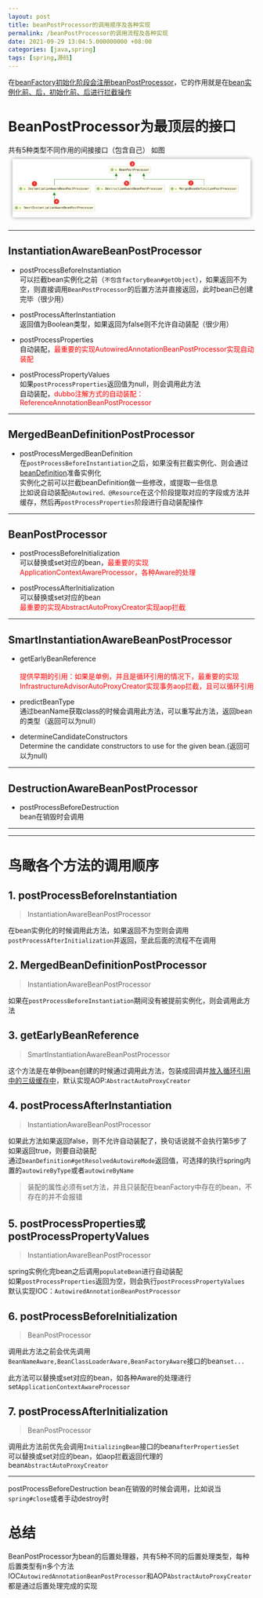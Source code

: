 ```yaml
---
layout: post
title: beanPostProcessor的调用顺序及各种实现
permalink: /beanPostProcessor的调用流程及各种实现
date: 2021-09-29 13:04:5.000000000 +08:00
categories: [java,spring]
tags: [spring,源码]
---
```


在[beanFactory初始化阶段会注册beanPostProcessor](/springBeanFactory流程解析#5-注册拦截bean创建的bean处理器-beanpostprocessor)，它的作用就是在[bean实例化前、后，初始化前、后进行拦截操作](/spring对bean实例化的流程#3-获取不到bean则创建)

# BeanPostProcessor为最顶层的接口
共有5种类型不同作用的间接接口（包含自己）
如图![beanPostProcessor](/assets/images/posts/2021/beanPostProcessor.png)


---

## **InstantiationAwareBeanPostProcessor**

* postProcessBeforeInstantiation  
可以拦截bean实例化之前（`不包含factoryBean#getObject`），如果返回不为空，则直接调用`BeanPostProcessor`的后置方法并直接返回，此时bean已创建完毕（很少用）

* postProcessAfterInstantiation  
返回值为Boolean类型，如果返回为false则不允许自动装配（很少用）

* postProcessProperties  
自动装配，<font color='red'>最重要的实现AutowiredAnnotationBeanPostProcessor实现自动装配</font>

* postProcessPropertyValues  
如果`postProcessProperties`返回值为null，则会调用此方法  <br/>
    自动装配，<font color='red'>dubbo注解方式的自动装配：ReferenceAnnotationBeanPostProcessor</font>

---

## MergedBeanDefinitionPostProcessor
* postProcessMergedBeanDefinition  
在`postProcessBeforeInstantiation`之后，如果没有拦截实例化、则会通过[beanDefinition](/springBeanFactory流程解析#4-beandefinitionregistry)准备实例化  
实例化之前可以拦截beanDefinition做一些修改，或提取一些信息  
比如说自动装配`@Autowired、@Resource`在这个阶段提取对应的字段或方法并缓存，然后再`postProcessProperties`阶段进行自动装配操作


---

## **BeanPostProcessor**

* postProcessBeforeInitialization  
可以替换或set对应的bean，<font color='red'>最重要的实现ApplicationContextAwareProcessor，各种Aware的处理</font>

* postProcessAfterInitialization  
可以替换或set对应的bean  <br/>
  <font color='red'>最重要的实现AbstractAutoProxyCreator实现aop拦截</font>

---

## **SmartInstantiationAwareBeanPostProcessor**  

* getEarlyBeanReference<br/>    
  <font color='red'>提供早期的引用：如果是单例，并且是循环引用的情况下，最重要的实现InfrastructureAdvisorAutoProxyCreator实现事务aop拦截，且可以循环引用</font>

* predictBeanType  
通过beanName获取class的时候会调用此方法，可以重写此方法，返回bean的类型（返回可以为null）

* determineCandidateConstructors  
Determine the candidate constructors to use for the given bean.(返回可以为null)

---

## DestructionAwareBeanPostProcessor
* postProcessBeforeDestruction  
  bean在销毁时会调用


---
---

# 鸟瞰各个方法的调用顺序

## 1. postProcessBeforeInstantiation  
> InstantiationAwareBeanPostProcessor  

在bean实例化的时候调用此方法，如果返回不为空则会调用`postProcessAfterInitialization`并返回，至此后面的流程不在调用
   
## 2. MergedBeanDefinitionPostProcessor
> InstantiationAwareBeanPostProcessor

如果在`postProcessBeforeInstantiation`期间没有被提前实例化，则会调用此方法
   
## 3. getEarlyBeanReference
> SmartInstantiationAwareBeanPostProcessor

这个方法是在单例bean创建的时候通过调用此方法，包装成回调并[放入循环引用中的三级缓存中](/spring对bean实例化的流程#三级缓存)，默认实现AOP:`AbstractAutoProxyCreator`

## 4. postProcessAfterInstantiation  
> InstantiationAwareBeanPostProcessor

如果此方法如果返回false，则不允许自动装配了，换句话说就不会执行第5步了
如果返回true，则要自动装配    
通过`beanDefinition#getResolvedAutowireMode`返回值，可选择的执行spring内置的`autowireByType`或者`autowireByName`  
> 装配的属性必须有set方法，并且只装配在beanFactory中存在的bean，不存在的并不会报错  

## 5. postProcessProperties或postProcessPropertyValues
> InstantiationAwareBeanPostProcessor

spring实例化完bean之后调用`populateBean`进行自动装配  
如果`postProcessProperties`返回为空，则会执行`postProcessPropertyValues`  
默认实现IOC：`AutowiredAnnotationBeanPostProcessor`

## 6. postProcessBeforeInitialization
> BeanPostProcessor

调用此方法之前会优先调用`BeanNameAware,BeanClassLoaderAware,BeanFactoryAware`接口的bean`set...`  

此方法可以替换或set对应的bean，如各种Aware的处理进行set`ApplicationContextAwareProcessor`

## 7. postProcessAfterInitialization
> BeanPostProcessor

调用此方法前优先会调用`InitializingBean`接口的bean`afterPropertiesSet`  
可以替换或set对应的bean，如aop拦截返回代理的bean`AbstractAutoProxyCreator`

---

postProcessBeforeDestruction
bean在销毁的时候会调用，比如说当`spring#close`或者手动destroy时

# 总结
BeanPostProcessor为bean的后置处理器，共有5种不同的后置处理类型，每种后置类型有n多个方法  
IOC`AutowiredAnnotationBeanPostProcessor`和AOP`AbstractAutoProxyCreator`都是通过后置处理完成的实现